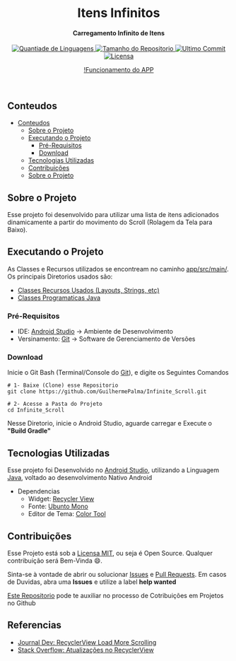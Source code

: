 <div align="center">

  <h1>Itens Infinitos</h1>

  <h4>Carregamento Infinito de Itens</h4>

  <p id="icons">
    <a href="#icons">
      <img alt="Quantiade de Linguagens" src="https://img.shields.io/github/languages/count/guilhermepalma/Infinite_Scroll?color=2304D361">
    </a>        
    <a href="https://github.com/guilhermepalma/Infinite_Scroll">
      <img alt="Tamanho do Repositorio" src="https://img.shields.io/github/repo-size/guilhermepalma/Infinite_Scroll">
    </a>    
    <a href="https://github.com/guilhermepalma/Infinite_Scroll/commits/main">
      <img alt="Ultimo Commit" src="https://img.shields.io/github/last-commit/guilhermepalma/Infinite_Scroll">
    </a>
    <a href="LICENSE">
      <img alt="Licensa" src="https://img.shields.io/github/license/guilhermepalma/Infinite_Scroll">
    </a>
  </p>

  [!Funcionamento do APP](https://user-images.githubusercontent.com/54846154/150580191-2076eb7f-d364-4e62-b9f2-1cf0152bc53e.mp4)
</div>

<br/>

## Conteudos

- [Conteudos](#conteudos)
  - [Sobre o Projeto](#sobre-o-projeto)
  - [Executando o Projeto](#executando-o-projeto)
    - [Pré-Requisitos](#pré-Requisitos)
    - [Download](#download)
  - [Tecnologias Utilizadas](#tecnologias-utilizadas)
  - [Contribuições](#contribuições)
  - [Sobre o Projeto](#sobre-o-projeto)

## Sobre o Projeto

Esse projeto foi desenvolvido para utilizar uma lista de itens adicionados dinamicamente a partir do movimento do Scroll (Rolagem da Tela para Baixo).

## Executando o Projeto

As Classes e Recursos utilizados se encontream no caminho [app/src/main/](https://github.com/GuilhermePalma/Infinite_Scroll/tree/main/app/src/main). Os principais Diretorios usados são:

- [Classes Recursos Usados (Layouts, Strings, etc)](https://github.com/GuilhermePalma/Infinite_Scroll/tree/main/app/src/main/res)
- [Classes Programaticas Java](https://github.com/GuilhermePalma/Infinite_Scroll/tree/main/app/src/main/java/com/example/infinitescrool)

### Pré-Requisitos

- IDE: [Android Studio](https://developer.android.com/studio) → Ambiente de Desenvolvimento
- Versinamento: [Git](https://git-scm.com/downloads) → Software de Gerenciamento de Versões

### Download

Inicie o Git Bash (Terminal/Console do [Git](https://git-scm.com/downloads)), e digite os Seguintes Comandos

```
# 1- Baixe (Clone) esse Repositorio
git clone https://github.com/GuilhermePalma/Infinite_Scroll.git

# 2- Acesse a Pasta do Projeto
cd Infinite_Scroll
```

Nesse Diretorio, inicie o Android Studio, aguarde carregar e Execute o **"Build Gradle"**

## Tecnologias Utilizadas

Esse projeto foi Desenvolvido no [Android Studio](https://developer.android.com/studio), utilizando a Linguagem [Java](https://developer.android.com/docs), voltado ao desenvolvimento Nativo Android

- Dependencias
  - Widget: [Recycler View](https://developer.android.com/guide/topics/ui/layout/recyclerview)
  - Fonte: [Ubunto Mono](https://fonts.google.com/specimen/Ubuntu+Mono)
  - Editor de Tema: [Color Tool](https://material.io/resources/color/#!/?view.left=0&view.right=1&secondary.color=c0c9e8&primary.color=303F9F&primary.text.color=ffffff)

## Contribuições

Esse Projeto está sob a [Licensa MIT](LICENSE), ou seja é Open Source. Qualquer contribuição será Bem-Vinda 😄.

Sinta-se à vontade de abrir ou solucionar [Issues](https://github.com/GuilhermePalma/Infinite_Scroll/issues) e [Pull Requests](https://github.com/GuilhermePalma/Infinite_Scroll/pulls). Em casos de Duvidas, abra uma **Issues** e utilize a label **help wanted**

[Este Repositorio](https://github.com/firstcontributions/first-contributions/blob/master/translations/README.pt_br.md) pode te auxiliar no processo de Cotribuições em Projetos no Github

## Referencias

- [Journal Dev: RecyclerView Load More Scrolling](https://www.journaldev.com/24041/android-recyclerview-load-more-endless-scrolling)
- [Stack Overflow: Atualizações no RecyclerView](https://stackoverflow.com/questions/42944005/recyclerview-cannot-call-this-method-in-a-scroll-callback)
